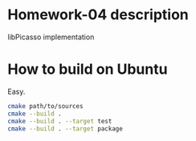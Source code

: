 # Homework-04 description
libPicasso implementation

# How to build on Ubuntu
Easy.
```bash
cmake path/to/sources
cmake --build .
cmake --build . --target test
cmake --build . --target package
```
